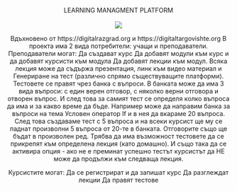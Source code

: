 
<div align="center">

LEARNING MANAGMENT PLATFORM<br><br>
 <img src=https://github.com/alex-ganchev/learning-management-platform/assets/135421744/d9e65636-474b-403c-abad-695c248c01b7>
<p>
Вдъхновено от https://digitalrazgrad.org и https://digitaltargovishte.org 
В проекта има 2 вида потребители: учащи и преподаватели.
Преподаватели могат:
Да създават курс
Да добавят модули към курс и да добавят курсисти към модула
Да добавят лекции към модул. Всяка лекция може да съдържа презентация, линк към видео материал и 
Генериране на тест (различно спрямо съществуващите платформи). Тестовете се правят чрез банка с въпроси. В банката може да има 3 вида въпроси: с един верен отговор, с няколко верни отговора и отворен въпрос. И след това за самият тест се определя колко въпроса да има и за какво време да бъде. Например може да направим банка за въпроси на тема Условен оператор If и в нея да вкараме 20 въпроса. След това създаваме тест с 5 въпроса и на всеки курсист ще му се паднат произволни 5 въпроса от 20-те в банката. Отговорите също ще бъдат в произволен ред.
Трябва да има възможност тестовете да се прикрепят към определена лекция (като домашно). И също така да се активира опция - ако не е преминат успешно тестът курсистът да НЕ може да продължи към следваща лекция.

Курсистите могат:
Да се регистрират и да запишат курс
Да разглеждат лекции
Да правят тестове
</p>
